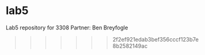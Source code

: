 # lab5
Lab5 repository for 3308
Partner: Ben Breyfogle
>>>>>>> 2f2ef921edab3bef356cccf123b7e8b2582149ac
